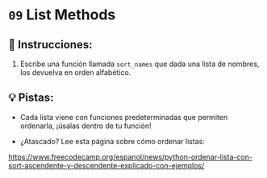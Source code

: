 # `09` List Methods

## 📝 Instrucciones:

1. Escribe una función llamada `sort_names` que dada una lista de nombres, los devuelva en orden alfabético.

## 💡 Pistas:

- Cada lista viene con funciones predeterminadas que permiten ordenarla, ¡úsalas dentro de tu función!

+ ¿Atascado? Lee esta página sobre cómo ordenar listas:

https://www.freecodecamp.org/espanol/news/python-ordenar-lista-con-sort-ascendente-y-descendente-explicado-con-ejemplos/

